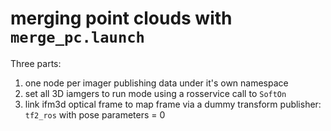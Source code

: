 # merging point clouds with `merge_pc.launch`

Three parts:  
1. one node per imager publishing data under it's own namespace
2. set all 3D iamgers to run mode using a rosservice call to `SoftOn`
3. link ifm3d optical frame to map frame via a dummy transform publisher: `tf2_ros` with pose parameters = 0